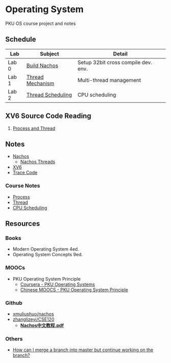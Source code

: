 # Operating System

PKU OS course project and notes

## Schedule

Lab  |Subject|Detail
-----|-------|------
Lab 0|[Build Nachos](Lab/Lab0_BuildNachos)|Setup 32bit cross compile dev. env.
Lab 1|[Thread Mechanism](Lab/Lab1_ThreadMechanism/README.md)|Multi-thread management
Lab 2|[Thread Scheduling](Lab/Lab2_ThreadScheduling/README.md)|CPU scheduling

## XV6 Source Code Reading

1. [Process and Thread](Notes/XV6/XV6ProcessThread.md)

## Notes

* [Nachos](Notes/Nachos/Nachos.md)
  * [Nachos Threads](Notes/Nachos/NachosThreads.md)
* [XV6](Notes/XV6/XV6.md)
* [Trace Code](Notes/TraceCode.md)

### Course Notes

* [Process](Notes/CourseNote/Process.md)
* [Thread](Notes/CourseNote/Thread.md)
* [CPU Scheduling](Notes/CourseNote/CPUScheduling.md)

## Resources

### Books

* Modern Operating System 4ed.
* Operating System Concepts 9ed.

### MOOCs

* PKU Operating System Principle
  * [Coursera - PKU Operating Systems](https://www.coursera.org/learn/os-pku)
  * [Chinese MOOCS - PKU Operating System Principle](http://www.chinesemooc.org/mooc/4747)

### Github

* [xmuliushuo/nachos](https://github.com/xmuliushuo/nachos)
* [zhanglizeyi/CSE120](https://github.com/zhanglizeyi/CSE120)
  * [**Nachos中文教程.pdf**](https://github.com/zhanglizeyi/CSE120/blob/master/Nachos%E4%B8%AD%E6%96%87%E6%95%99%E7%A8%8B.pdf)

### Others

* [How can I merge a branch into master but continue working on the branch?](https://stackoverflow.com/questions/26024586/how-can-i-merge-a-branch-into-master-but-continue-working-on-the-branch)
